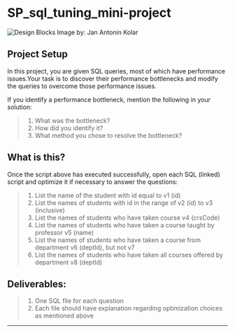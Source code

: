 # SP_sql_tuning_mini-project
![Design Blocks](https://images.unsplash.com/photo-1544383835-bda2bc66a55d?ixid=MXwxMjA3fDB8MHxwaG90by1wYWdlfHx8fGVufDB8fHw%3D&ixlib=rb-1.2.1&auto=format&fit=crop&w=2221&q=80)
Image by: Jan Antonin Kolar

## Project Setup

In this project, you are given SQL queries, most of which have performance issues.Your task is to discover their performance bottlenecks and modify the queries to overcome
those performance issues.

If you identify a performance bottleneck, mention the following in your solution:

> 1. What was the bottleneck?
> 2. How did you identify it?
> 3. What method you chose to resolve the bottleneck?

## What is this?

Once the script above has executed successfully, open each SQL (linked) script and optimize it if necessary to answer the questions:

> 1. List the name of the student with id equal to v1 (id)
> 2. List the names of students with id in the range of v2 (id) to v3 (inclusive)
> 3. List the names of students who have taken course v4 (crsCode)
> 4. List the names of students who have taken a course taught by professor v5 (name)
> 5. List the names of students who have taken a course from department v6 (deptId), but not v7
> 6. List the names of students who have taken all courses offered by department v8 (deptId)

## Deliverables:

> 1. One SQL file for each question
> 2. Each file should have explanation regarding optimization choices as mentioned above

_____
